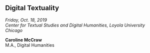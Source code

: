 ## Digital Textuality

_Friday, Oct. 18, 2019</br>
Center for Textual Studies and Digital Humanities, Loyola University Chicago_

**Caroline McCraw**</br>
M.A., Digital Humanities
